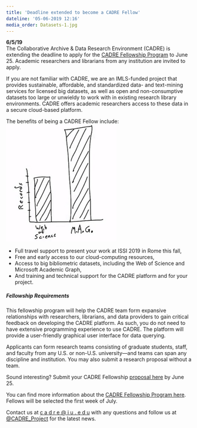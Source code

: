 ```yaml
---
title: 'Deadline extended to become a CADRE Fellow'
dateline: '05-06-2019 12:16'
media_order: Datasets-1.jpg
---
```


**6/5/19**  
The Collaborative Archive & Data Research Environment (CADRE) is extending the deadline to apply for the [CADRE Fellowship Program](https://cadre.iu.edu/website/grav/work-with-us/cadre-fellowship) to June 25. Academic researchers and librarians from any institution are invited to apply.

If you are not familiar with CADRE, we are an IMLS-funded project that provides sustainable, affordable, and standardized data- and text-mining services for licensed big datasets, as well as open and non-consumptive datasets too large or unwieldy to work with in existing research library environments. CADRE offers academic researchers access to these data in a secure cloud-based platform.

The benefits of being a CADRE Fellow include: ![A graph that shows the Web of Science and Microsoft Academic Graph as two high rectangles next to each other.](Datasets-1.jpg?classes=float-right)

* Full travel support to present your work at ISSI 2019 in Rome this fall,
* Free and early access to our cloud-computing resources,
* Access to big bibliometric datasets, including the Web of Science and Microsoft Academic Graph,
* And training and technical support for the CADRE platform and for your project.

##### Fellowship Requirements
This fellowship program will help the CADRE team form expansive relationships with researchers, librarians, and data providers to gain critical feedback on developing the CADRE platform. As such, you do not need to have extensive programming experience to use CADRE. The platform will provide a user-friendly graphical user interface for data querying.

Applicants can form research teams consisting of graduate students, staff, and faculty from any U.S. or non-U.S. university—and teams can span any discipline and institution. You may also submit a research proposal without a team.

Sound interesting? Submit your CADRE Fellowship [proposal here](http://iuni.iu.edu/resources/cadre/fellowship-proposal-form) by June 25.

You can find more information about the [CADRE Fellowship Program here](https://cadre.iu.edu/website/grav/work-with-us/cadre-fellowship). Fellows will be selected the first week of July.

Contact us at <a href = "mailto: cadre@iu.edu">c a d r e @ i u . e d u</a> with any questions and follow us at [@CADRE_Project](https://twitter.com/CADRE_Project) for the latest news.